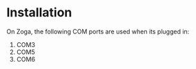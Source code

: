 # Installation

On Zoga, the following COM ports are used when its plugged in:

1. COM3
2. COM5
3. COM6

